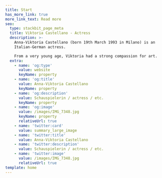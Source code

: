 ```yaml
---
title: Start
has_more_link: true
more_link_text: Read more
seo:
  type: stackbit_page_meta
  title: Viktoria Castellano - Actress
  description: >-
    Anna-Viktoria Castellano (born 19th March 1993 in Milano) is an
    Italian-German actress.

    From a very young age, Viktoria had a strong compassion for art.
  extra:
    - name: 'og:type'
      value: website
      keyName: property
    - name: 'og:title'
      value: Anna-Viktoria Castellano
      keyName: property
    - name: 'og:description'
      value: Schauspielerin / actress / etc.
      keyName: property
    - name: 'og:image'
      value: /images/IMG_7348.jpg
      keyName: property
      relativeUrl: true
    - name: 'twitter:card'
      value: summary_large_image
    - name: 'twitter:title'
      value: Anna-Viktoria Castellano
    - name: 'twitter:description'
      value: Schauspielerin / actress / etc.
    - name: 'twitter:image'
      value: /images/IMG_7348.jpg
      relativeUrl: true
template: home
---
```

